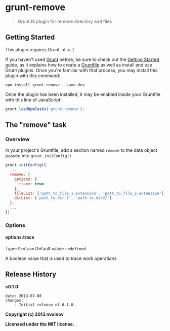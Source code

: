 # grunt-remove

> GruntJS plugin for remove directory and files

## Getting Started
This plugin requires Grunt `~0.4.1`

If you haven't used [Grunt](http://gruntjs.com/) before, be sure to check out the [Getting Started](http://gruntjs.com/getting-started) guide, as it explains how to create a [Gruntfile](http://gruntjs.com/sample-gruntfile) as well as install and use Grunt plugins. Once you're familiar with that process, you may install this plugin with this command:

```shell
npm install grunt-remove --save-dev
```

Once the plugin has been installed, it may be enabled inside your Gruntfile with this line of JavaScript:

```js
grunt.loadNpmTasks('grunt-remove');
```

## The "remove" task

### Overview
In your project's Gruntfile, add a section named `remove` to the data object passed into `grunt.initConfig()`.

```js
grunt.initConfig({
  ...
  remove: {
    options: {
      trace: true
    },
    fileList: ['path_to_file_1.extension', 'path_to_file_2.extension'],
    dirList: ['path_to_dir_1', 'path_to_dir2/']
  },
  ...
})
```

### Options

#### options.trace
Type: `Boolean`
Default value: `undefined`

A boolean value that is used to trace work operations

## Release History
**v0.1.0:**

	date: 2013-07-08
    changes:
    	- Initial release of 0.1.0.


**Copyright (c) 2013 nvoinov**

**Licensed under the MIT license.**
